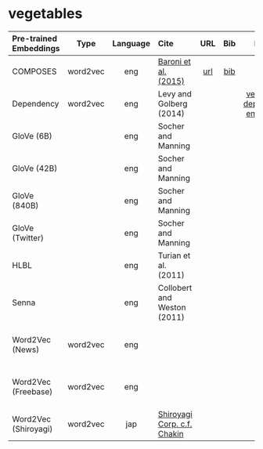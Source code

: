 # vegetables


| Pre-trained Embeddings | Type | Language | Cite | URL | Bib | License | Kaggle Dataset |
|:-|:-:|:-:|:-|:-:|:-:|:-:|:-|
| COMPOSES        | word2vec | eng | [Baroni et al. (2015)](http://clic.cimec.unitn.it/marco/publications/acl2014/baroni-etal-countpredict-acl2014.pdf) | [url](http://clic.cimec.unitn.it/composes/semantic-vectors.html) | [bib]() | | [vegetables-composes-embeddings)](https://www.kaggle.com/alvations/vegetables-composes-embeddings) |
| Dependency | word2vec | eng | Levy and Golberg (2014) | | | [vegetables-dependency-embeddings]()|
| GloVe (6B)      |          | eng | Socher and Manning | | | | []()|
| GloVe (42B)     |          | eng | Socher and Manning | | | | []()|
| GloVe (840B)    |          | eng | Socher and Manning | | | | []()|
| GloVe (Twitter) |          | eng | Socher and Manning | | | | [vegetables-stanford-glove-twitter](https://www.kaggle.com/alvations/vegetables-stanford-glove-twitter)|
| HLBL            |          | eng | Turian et al. (2011) | | | | [vegetables-hlbl-embeddings](https://www.kaggle.com/alvations/vegetables-hlbl-embeddings) | 
| Senna           |          | eng | Collobert and Weston (2011)  | | | | [vegetables-senna-embeddings](https://www.kaggle.com/alvations/vegetables-senna-embeddings) |
| Word2Vec (News) | word2vec | eng |   | | | | ()[vegetables-senna-embeddings] |
| Word2Vec (Freebase) | word2vec | eng |   | | | | ()[vegetables-senna-embeddings] |
| Word2Vec (Shiroyagi) | word2vec | jap | [Shiroyagi Corp. c.f. Chakin](https://github.com/chakki-works/chakin) | | |  | [vegetables-shiroyagi-word2vec](https://www.kaggle.com/alvations/vegetables-shiroyagi-word2vec) | 

